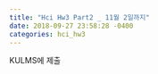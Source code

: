```yaml
---
title: "Hci Hw3 Part2 _ 11월 2일까지"
date: 2018-09-27 23:58:28 -0400
categories: hci_hw3
---
```

KULMS에 제출
